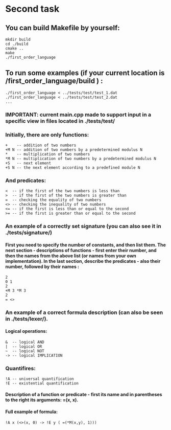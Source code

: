 # Second task 
## You can build Makefile by yourself:
```
mkdir build
cd ./build
cmake ..
make
./first_order_language
```

## To run some examples (if your current location is /first_order_language/build ) :
```
./first_order_language < ../tests/test/test_1.dat
./first_order_language < ../tests/test/test_2.dat
...
```

### IMPORTANT: current main.cpp made to support input in a specific view in files located in ./tests/test/

### Initially, there are only functions:
```
+    -- addition of two numbers
+M N -- addition of two numbers by a predetermined modulus N
*    -- multiplication of two numbers
*M N -- multiplication of two numbers by a predetermined modulus N
+S   -- next element
+S N -- the next element according to a predefined module N
```
### And predicates:
```
<  -- if the first of the two numbers is less than
>  -- if the first of the two numbers is greater than
=  -- checking the equality of two numbers
<> -- checking the inequality of two numbers
<= -- if the first is less than or equal to the second
>= -- if the first is greater than or equal to the second
```
### An example of a correctly set signature (you can also see it in ./tests/signature/)
#### First you need to specify the number of constants, and then list them. The next section - descriptions of functions - first enter their number, and then the names from the above list (or names from your own implementation). In the last section, describe the predicates - also their number, followed by their names :
```
2 
0 1
2
+M 3 *M 3
2
= <> 
```
### An example of a correct formula description (can also be seen in ./tests/lexer/).
#### Logical operations:
```
&  -- logical AND
|  -- logical OR
~  -- logical NOT
-> -- logical IMPLICATION
```
### Quantifires:
```
!A -- universal quantification
!E -- existential quantification
```
#### Description of a function or predicate - first its name and in parentheses to the right its arguments: =(x, x).

#### Full example of formula:
```
!A x (<>(x, 0) -> !E y ( =(*M(x,y), 1)))
```
